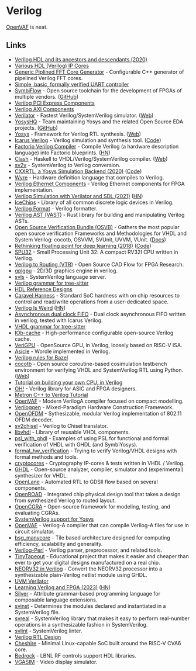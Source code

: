 # Verilog

[OpenVAF](https://github.com/pascalkuthe/OpenVAF) is neat.

## Links

- [Verilog HDL and its ancestors and descendants (2020)](https://dl.acm.org/doi/abs/10.1145/3386337)
- [Various HDL (Verilog) IP Cores](https://github.com/ultraembedded/cores)
- [Generic Piplined FFT Core Generator](https://github.com/ZipCPU/dblclockfft) - Configurable C++ generator of pipelined Verilog FFT cores.
- [Simple, basic, formally verified UART controller](https://github.com/ZipCPU/wbuart32)
- [SymbiFlow](https://symbiflow.github.io/) - Open source toolchain for the development of FPGAs of multiple vendors. ([GitHub](https://github.com/SymbiFlow))
- [Verilog PCI Express Components](https://github.com/alexforencich/verilog-pcie)
- [Verilog AXI Components](https://github.com/alexforencich/verilog-axi)
- [Verilator](https://github.com/verilator/verilator) - Fastest Verilog/SystemVerilog simulator. ([Web](https://www.veripool.org/wiki/verilator))
- [YosysHQ](https://www.yosyshq.com/) - Team maintaining Yosys and the related Open Source EDA projects. ([GitHub](https://github.com/YosysHQ))
- [Yosys](https://github.com/YosysHQ/yosys) - Framework for Verilog RTL synthesis. ([Web](http://www.clifford.at/yosys/))
- [Icarus Verilog](http://iverilog.icarus.com/) - Verilog simulation and synthesis tool. ([Code](https://github.com/steveicarus/iverilog))
- [Factorio Verilog Compiler](https://github.com/Redcrafter/verilog2factorio) - Compile Verilog (a hardware description language) into Factorio blueprints. ([HN](https://news.ycombinator.com/item?id=26929370))
- [Clash](https://github.com/clash-lang/clash-compiler) - Haskell to VHDL/Verilog/SystemVerilog compiler. ([Web](https://clash-lang.org/))
- [sv2v](https://github.com/zachjs/sv2v) - SystemVerilog to Verilog conversion.
- [CXXRTL, a Yosys Simulation Backend (2020)](https://tomverbeure.github.io/2020/08/08/CXXRTL-the-New-Yosys-Simulation-Backend.html) ([Code](https://github.com/tomverbeure/cxxrtl_eval))
- [Wyre](https://github.com/nickmqb/wyre) - Hardware definition language that compiles to Verilog.
- [Verilog Ethernet Components](https://github.com/alexforencich/verilog-ethernet) - Verilog Ethernet components for FPGA implementation.
- [Verilog Simulation with Verilator and SDL (2021)](https://projectf.io/posts/verilog-sim-verilator-sdl/) ([HN](https://news.ycombinator.com/item?id=28929994))
- [IceChips](https://github.com/TimRudy/ice-chips-verilog) - Library of all common discrete logic devices in Verilog.
- [Verilog Format](https://github.com/ericsonj/verilog-format) - Verilog formatter.
- [Verilog AST (VAST)](https://github.com/vegaluisjose/vast) - Rust library for building and manipulating Verilog ASTs.
- [Open Source Verification Bundle (OSVB)](https://github.com/umarcor/osvb) - Gathers the most popular open source verification Frameworks and Methodologies for VHDL and System Verilog: cocotb, OSVVM, SVUnit, UVVM, VUnit. ([Docs](https://umarcor.github.io/osvb/))
- [Rethinking floating point for deep learning (2018)](https://arxiv.org/abs/1811.01721) ([Code](https://github.com/facebookresearch/deepfloat))
- [SPU32](https://github.com/maikmerten/spu32) - Small Processing Unit 32: A compact RV32I CPU written in Verilog.
- [Verilog to Routing (VTR)](https://github.com/verilog-to-routing/vtr-verilog-to-routing) - Open Source CAD Flow for FPGA Research.
- [gplgpu](https://github.com/asicguy/gplgpu) - 2D/3D graphics engine in verilog.
- [svls](https://github.com/dalance/svls) - SystemVerilog language server.
- [Verilog grammar for tree-sitter](https://github.com/tree-sitter/tree-sitter-verilog)
- [HDL Reference Designs](https://github.com/analogdevicesinc/hdl)
- [Caravel Harness](https://github.com/efabless/caravel) - Standard SoC hardness with on chip resources to control and read/write operations from a user-dedicated space.
- [Verilog Is Weird](https://danluu.com/why-hardware-development-is-hard/) ([HN](https://news.ycombinator.com/item?id=30739866))
- [Asynchronous dual clock FIFO](https://github.com/dpretet/async_fifo) - Dual clock asynchronous FIFO written in verilog, tested with Icarus Verilog.
- [VHDL grammar for tree-sitter](https://github.com/alemuller/tree-sitter-vhdl)
- [IOb-cache](https://github.com/IObundle/iob-cache) - High-performance configurable open-source Verilog cache.
- [VeriGPU](https://github.com/hughperkins/VeriGPU) - OpenSource GPU, in Verilog, loosely based on RISC-V ISA.
- [Asicle](https://github.com/htfab/asicle) - Wordle implemented in Verilog.
- [Verilog rules for Bazel](https://github.com/Lightelligence/rules_verilog)
- [cocotb](https://github.com/cocotb/cocotb) - Open source coroutine-based cosimulation testbench environment for verifying VHDL and SystemVerilog RTL using Python. ([Web](https://www.cocotb.org/))
- [Tutorial on building your own CPU, in Verilog](https://github.com/hughperkins/cpu-tutorial)
- [OH!](https://github.com/aolofsson/oh) - Verilog library for ASIC and FPGA designers.
- [Metron C++ to Verilog Tutorial](https://aappleby.github.io/Metron/tutorial/)
- [OpenVAF](https://sr.ht/~dspom/OpenVAF/) - Modern VerilogA compiler focused on compact modelling.
- [Veriloggen](https://github.com/PyHDI/veriloggen) - Mixed-Paradigm Hardware Construction Framework.
- [OpenOFDM](https://github.com/jhshi/openofdm) - Sythesizable, modular Verilog implementation of 802.11 OFDM decoder.
- [sv2chisel](https://github.com/ovh/sv2chisel) - Verilog to Chisel translator.
- [libvhdl](https://github.com/tmeissner/libvhdl) - Library of reusable VHDL components.
- [psl_with_ghdl](https://github.com/tmeissner/psl_with_ghdl) - Examples of using PSL for functional and formal verification of VHDL with GHDL (and SymbiYosys).
- [formal_hw_verification](https://github.com/tmeissner/formal_hw_verification) - Trying to verify Verilog/VHDL designs with formal methods and tools.
- [cryptocores](https://github.com/tmeissner/cryptocores) - Cryptography IP-cores & tests written in VHDL / Verilog.
- [GHDL](https://github.com/ghdl/ghdl) - Open-source analyzer, compiler, simulator and (experimental) synthesizer for VHDL.
- [OpenLane](https://github.com/The-OpenROAD-Project/OpenLane) - Automated RTL to GDSII flow based on several components.
- [OpenROAD](https://github.com/The-OpenROAD-Project/OpenROAD) - Integrated chip physical design tool that takes a design from synthesized Verilog to routed layout.
- [OpenCGRA](https://github.com/pnnl/OpenCGRA) - Open-source framework for modeling, testing, and evaluating CGRAs.
- [SystemVerilog support for Yosys](https://github.com/antmicro/yosys-systemverilog)
- [OpenVAF](https://github.com/pascalkuthe/OpenVAF) - Verilog-A compiler that can compile Verilog-A files for use in circuit simulator.
- [bsg_manycore](https://github.com/bespoke-silicon-group/bsg_manycore) - Tile based architecture designed for computing efficiency, scalability and generality.
- [Verilog-Perl](https://github.com/veripool/verilog-perl) - Verilog parser, preprocessor, and related tools.
- [TinyTapeout](https://github.com/TinyTapeout/tinytapeout-02) - Educational project that makes it easier and cheaper than ever to get your digital designs manufactured on a real chip.
- [NEORV32 in Verilog](https://github.com/stnolting/neorv32-verilog) - Convert the NEORV32 processor into a synthesizable plain-Verilog netlist module using GHDL.
- [UVM Verilator](https://github.com/chipsalliance/uvm-verilator)
- [Learning Verilog and FPGA (2023)](https://johanneshoff.com/learning-fpga/) ([HN](https://news.ycombinator.com/item?id=34308876))
- [Silver](https://github.com/melt-umn/silver) - Attribute grammar-based programming language for composable language extensions.
- [svinst](https://github.com/sgherbst/svinst) - Determines the modules declared and instantiated in a SystemVerilog file.
- [svreal](https://github.com/sgherbst/svreal) - SystemVerilog library that makes it easy to perform real-number operations in a synthesizable fashion in SystemVerilog.
- [svlint](https://github.com/dalance/svlint) - SystemVerilog linter.
- [Verilog RTL Design](https://github.com/ishfaqahmed29/SerDes)
- [Cheshire](https://github.com/pulp-platform/cheshire) - Minimal Linux-capable SoC built around the RISC-V CVA6 core.
- [Bedrock](https://github.com/BerkeleyLab/Bedrock) - LBNL RF controls support HDL libraries.
- [VGASIM](https://github.com/ZipCPU/vgasim) - Video display simulator.
